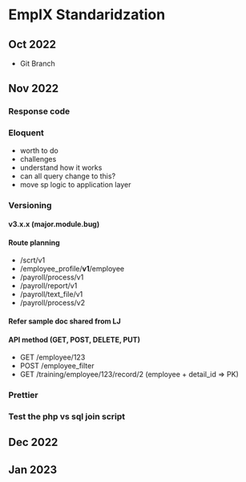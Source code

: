 # EmplX Standaridzation

## Oct 2022

-   Git Branch

## Nov 2022

### Response code

### Eloquent

-   worth to do
-   challenges
-   understand how it works
-   can all query change to this?
-   move sp logic to application layer

### Versioning

#### v3.x.x (major.module.bug)

#### Route planning

-   /scrt/v1
-   /employee_profile/**v1**/employee
-   /payroll/process/v1
-   /payroll/report/v1
-   /payroll/text_file/v1
-   /payroll/process/v2

#### Refer sample doc shared from LJ

#### API method (GET, POST, DELETE, PUT)

-   GET /employee/123
-   POST /employee_filter
-   GET /training/employee/123/record/2 (employee + detail_id => PK)

### Prettier

### Test the php vs sql join script

## Dec 2022

## Jan 2023
